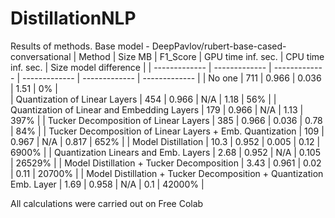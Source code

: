 # DistillationNLP

Results of methods.
Base model - DeepPavlov/rubert-base-cased-conversational
| Method | Size MB | F1_Score | GPU time inf. sec. | CPU time inf. sec. | Size model difference |
| ------------- | ------------- |  ------------- |  ------------- |  ------------- |  ------------- |
| No one  | 711 | 0.966 | 0.036 | 1.51 | 0% |  
| Quantization of Linear Layers | 454 | 0.966 | N/A | 1.18 | 56% |
| Quantization of Linear and Embedding Layers | 179 | 0.966 | N/A | 1.13 | 397% |
| Tucker Decomposition of Linear Layers | 385 | 0.966 | 0.036 | 0.78 | 84% |
| Tucker Decomposition of Linear Layers + Emb. Quantization | 109 | 0.967 | N/A | 0.817 | 652% |
| Model Distillation | 10.3 | 0.952 | 0.005 | 0.12 | 6900% |
| Quantization Linears and Emb. Layers | 2.68 | 0.952 | N/A | 0.105 | 26529% |
| Model Distillation + Tucker Decomposition | 3.43 | 0.961 | 0.02 | 0.11 | 20700% |
| Model Distillation + Tucker Decomposition + Quantization Emb. Layer | 1.69 | 0.958 | N/A | 0.1 | 42000% |

All calculations were carried out on Free Colab
